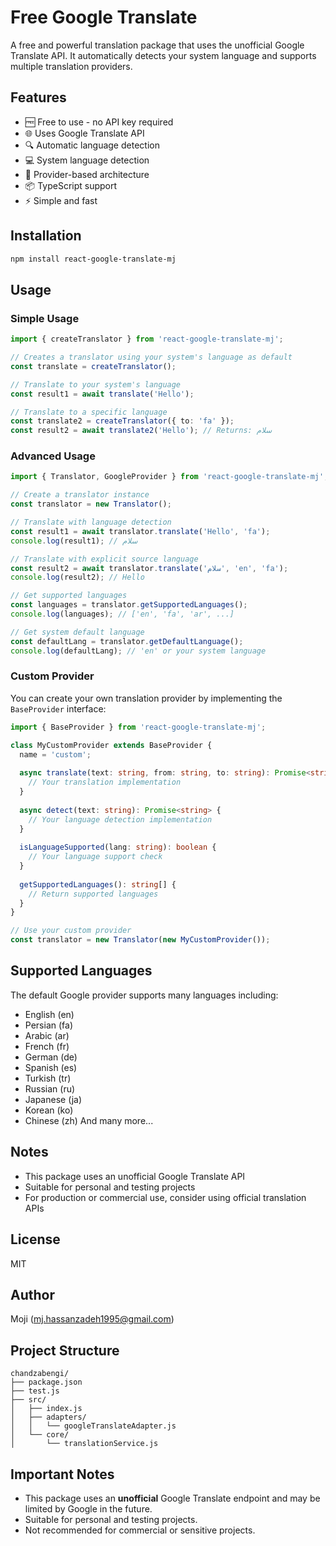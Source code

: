 # Free Google Translate

A free and powerful translation package that uses the unofficial Google Translate API. It automatically detects your system language and supports multiple translation providers.

## Features

- 🆓 Free to use - no API key required
- 🌐 Uses Google Translate API
- 🔍 Automatic language detection
- 💻 System language detection
- 🔌 Provider-based architecture
- 📦 TypeScript support
- ⚡ Simple and fast

## Installation

```bash
npm install react-google-translate-mj
```

## Usage

### Simple Usage

```typescript
import { createTranslator } from 'react-google-translate-mj';

// Creates a translator using your system's language as default
const translate = createTranslator();

// Translate to your system's language
const result1 = await translate('Hello');

// Translate to a specific language
const translate2 = createTranslator({ to: 'fa' });
const result2 = await translate2('Hello'); // Returns: سلام
```

### Advanced Usage

```typescript
import { Translator, GoogleProvider } from 'react-google-translate-mj';

// Create a translator instance
const translator = new Translator();

// Translate with language detection
const result1 = await translator.translate('Hello', 'fa');
console.log(result1); // سلام

// Translate with explicit source language
const result2 = await translator.translate('سلام', 'en', 'fa');
console.log(result2); // Hello

// Get supported languages
const languages = translator.getSupportedLanguages();
console.log(languages); // ['en', 'fa', 'ar', ...]

// Get system default language
const defaultLang = translator.getDefaultLanguage();
console.log(defaultLang); // 'en' or your system language
```

### Custom Provider

You can create your own translation provider by implementing the `BaseProvider` interface:

```typescript
import { BaseProvider } from 'react-google-translate-mj';

class MyCustomProvider extends BaseProvider {
  name = 'custom';
  
  async translate(text: string, from: string, to: string): Promise<string> {
    // Your translation implementation
  }
  
  async detect(text: string): Promise<string> {
    // Your language detection implementation
  }
  
  isLanguageSupported(lang: string): boolean {
    // Your language support check
  }
  
  getSupportedLanguages(): string[] {
    // Return supported languages
  }
}

// Use your custom provider
const translator = new Translator(new MyCustomProvider());
```

## Supported Languages

The default Google provider supports many languages including:
- English (en)
- Persian (fa)
- Arabic (ar)
- French (fr)
- German (de)
- Spanish (es)
- Turkish (tr)
- Russian (ru)
- Japanese (ja)
- Korean (ko)
- Chinese (zh)
And many more...

## Notes

- This package uses an unofficial Google Translate API
- Suitable for personal and testing projects
- For production or commercial use, consider using official translation APIs

## License

MIT

## Author

Moji (mj.hassanzadeh1995@gmail.com)

## Project Structure
```
chandzabengi/
├── package.json
├── test.js
├── src/
│   ├── index.js
│   ├── adapters/
│   │   └── googleTranslateAdapter.js
│   └── core/
│       └── translationService.js
```

## Important Notes
- This package uses an **unofficial** Google Translate endpoint and may be limited by Google in the future.
- Suitable for personal and testing projects.
- Not recommended for commercial or sensitive projects.
 